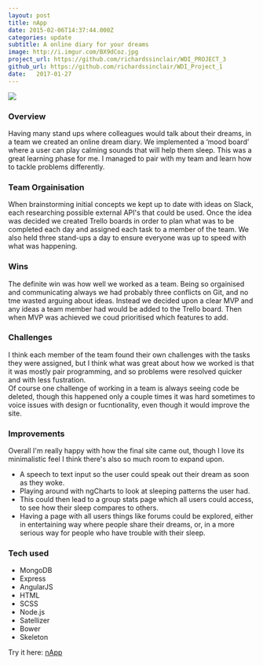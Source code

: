 ```yaml
---
layout: post
title: nApp
date: 2015-02-06T14:37:44.000Z
categories: update
subtitle: A online diary for your dreams
image: http://i.imgur.com/BX9dCoz.jpg
project_url: https://github.com/richardssinclair/WDI_PROJECT_3
github_url: https://github.com/richardssinclair/WDI_Project_1
date:   2017-01-27
---
```


<img src="http://i.imgur.com/BX9dCoz.jpg" class="fit image">


### Overview

Having many stand ups where colleagues would talk about their dreams, in a team we created an online dream diary. We implemented a ‘mood board’ where a user can play calming sounds that will help them sleep. This was a great learning phase for me. I managed to pair with my team and learn how to tackle problems differently.

### Team Orgainisation
When brainstorming initial concepts we kept up to date with ideas on Slack, each researching possible external API's that could be used. Once the idea was decided we created Trello boards in order to plan what was to be completed each day and assigned each task to a member of the team. We also held three stand-ups a day to ensure everyone was up to speed with what was happening.

### Wins

The definite win was how well we worked as a team. Being so orgainised and communicating always we had probably three conflicts on Git, and no tme wasted arguing about ideas. Instead we decided upon a clear MVP and any ideas a team member had would be added to the Trello board. Then when MVP was achieved we coud prioritised which features to add.  


### Challenges

I think each member of the team found their own challenges with the tasks they were assigned, but I think what was great about how we worked is that it was mostly pair programming, and so problems were resolved quicker and with less fustration.  
Of course one challenge of working in a team is always seeing code be deleted, though this happened only a couple times it was hard sometimes to voice issues with design or fucntionality, even though it would improve the site.  

### Improvements  
Overall I'm really happy with how the final site came out, though I love its minimalistic feel I think there's also so much room to expand upon.   

- A speech to text input so the user could speak out their dream as soon as they woke.
- Playing around with ngCharts to look at sleeping patterns the user had.
- This could then lead to a group stats page which all users could access, to see how their sleep compares to others.
- Having a page with all users things like forums could be explored, either in entertaining way where people share their dreams, or, in a more serious way for people who have trouble with their sleep.

### Tech used

<ul>
<li>MongoDB</li>
<li>Express</li>
<li>AngularJS</li>
<li>HTML</li>
<li>SCSS</li>
<li>Node.js</li>
<li>Satellizer</li>
<li>Bower</li>
<li>Skeleton</li>
</ul>

Try it here: [nApp](https://napp-richard.herokuapp.com/)
